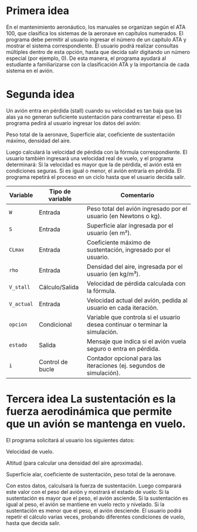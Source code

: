 # Primera idea 
En el mantenimiento aeronáutico, los manuales se organizan según el ATA 100, que clasifica los sistemas de la aeronave en capítulos numerados.
El programa debe permitir al usuario ingresar el número de un capítulo ATA y mostrar el sistema correspondiente.
El usuario podrá realizar consultas múltiples dentro de esta opción, hasta que decida salir digitando un número especial (por ejemplo, 0).
De esta manera, el programa ayudará al estudiante a familiarizarse con la clasificación ATA y la importancia de cada sistema en el avión.

# Segunda idea 
Un avión entra en pérdida (stall) cuando su velocidad es tan baja que las alas ya no generan suficiente sustentación para contrarrestar el peso.
El programa pedirá al usuario ingresar los datos del avión:

Peso total de la aeronave, Superficie alar, coeficiente de sustentación máximo, densidad del aire.

Luego calculará la velocidad de pérdida con la fórmula correspondiente.
El usuario también ingresará una velocidad real de vuelo, y el programa determinará:
Si la velocidad es mayor que la de pérdida, el avión está en condiciones seguras.
Si es igual o menor, el avión entraría en pérdida.
El programa repetirá el proceso en un ciclo hasta que el usuario decida salir.

| Variable   | Tipo de variable | Comentario                                                                    |
| ---------- | ---------------- | ----------------------------------------------------------------------------- |
| `W`        | Entrada          | Peso total del avión ingresado por el usuario (en Newtons o kg).              |
| `S`        | Entrada          | Superficie alar ingresada por el usuario (en m²).                             |
| `CLmax`    | Entrada          | Coeficiente máximo de sustentación, ingresado por el usuario.                 |
| `rho`      | Entrada          | Densidad del aire, ingresada por el usuario (en kg/m³).                       |
| `V_stall`  | Cálculo/Salida   | Velocidad de pérdida calculada con la fórmula.                                |
| `V_actual` | Entrada          | Velocidad actual del avión, pedida al usuario en cada iteración.              |
| `opcion`   | Condicional      | Variable que controla si el usuario desea continuar o terminar la simulación. |
| `estado`   | Salida           | Mensaje que indica si el avión vuela seguro o entra en pérdida.               |
| `i`        | Control de bucle | Contador opcional para las iteraciones (ej. segundos de simulación).          |


# Tercera idea La sustentación es la fuerza aerodinámica que permite que un avión se mantenga en vuelo.
El programa solicitará al usuario los siguientes datos:

Velocidad de vuelo.

Altitud (para calcular una densidad del aire aproximada).

Superficie alar, coeficiente de sustentación, peso total de la aeronave.

Con estos datos, calculsará la fuerza de sustentación. Luego comparará este valor con el peso del avión y mostrará el estado de vuelo:
Si la sustentación es mayor que el peso, el avión asciende.
Si la sustentación es igual al peso, el avión se mantiene en vuelo recto y nivelado.
Si la sustentación es menor que el peso, el avión desciende.
El usuario podrá repetir el cálculo varias veces, probando diferentes condiciones de vuelo, hasta que decida salir.
